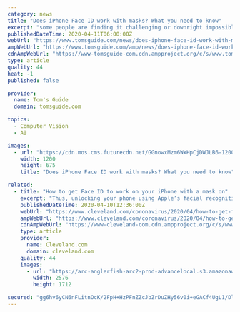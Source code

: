 ```yaml
---
category: news
title: "Does iPhone Face ID work with masks? What you need to know"
excerpt: "some people are finding it challenging or downright impossible to unlock their smartphones using facial recognition technology like Face ID on iPhones. The best solution to this is to simply forgo facial recognition for the time being. Grin and bear it, and fall back on your passcode instead. However, some people have attempted different ways ..."
publishedDateTime: 2020-04-11T06:00:00Z
webUrl: "https://www.tomsguide.com/news/does-iphone-face-id-work-with-masks-what-you-need-to-know"
ampWebUrl: "https://www.tomsguide.com/amp/news/does-iphone-face-id-work-with-masks-what-you-need-to-know"
cdnAmpWebUrl: "https://www-tomsguide-com.cdn.ampproject.org/c/s/www.tomsguide.com/amp/news/does-iphone-face-id-work-with-masks-what-you-need-to-know"
type: article
quality: 44
heat: -1
published: false

provider:
  name: Tom's Guide
  domain: tomsguide.com

topics:
  - Computer Vision
  - AI

images:
  - url: "https://cdn.mos.cms.futurecdn.net/GGnowxMzm6WxHpCjDWJLB6-1200-80.jpg"
    width: 1200
    height: 675
    title: "Does iPhone Face ID work with masks? What you need to know"

related:
  - title: "How to get Face ID to work on your iPhone with a mask on"
    excerpt: "Thus, unlocking your phone using Apple’s facial recognition software isn’t the easiest when grocery shopping, for instance. There doesn’t appear to be an easy solution to get your iPhone to recognize your face while you have a mask on. However, there are several hacks available online, most of which involve going through the setup process ..."
    publishedDateTime: 2020-04-10T12:36:00Z
    webUrl: "https://www.cleveland.com/coronavirus/2020/04/how-to-get-face-id-to-work-on-your-iphone-with-a-mask-on.html"
    ampWebUrl: "https://www.cleveland.com/coronavirus/2020/04/how-to-get-face-id-to-work-on-your-iphone-with-a-mask-on.html?outputType=amp"
    cdnAmpWebUrl: "https://www-cleveland-com.cdn.ampproject.org/c/s/www.cleveland.com/coronavirus/2020/04/how-to-get-face-id-to-work-on-your-iphone-with-a-mask-on.html?outputType=amp"
    type: article
    provider:
      name: Cleveland.com
      domain: cleveland.com
    quality: 44
    images:
      - url: "https://arc-anglerfish-arc2-prod-advancelocal.s3.amazonaws.com/public/WZPY5QO4XBCFNMXQS3ORCUYLPA.jpg"
        width: 2576
        height: 1712

secured: "gg6hv6yCN6nFLitnOcK/2FpH+HzPFnZZcJbZrDuZHy56v0i+eGACf4UgL1/DlqYtDmnGMb01vfCJapKc9nGppLYF4JwIR+0Tj0KJlJVvw59rwlcxi+kipDt2lOwM+l9yA45kKUuub1B5eDRjqHsT95CT4cpduDfj3moM+d5yX3DtUSsYipRSrE85qhvRyJLEgcjgNVqJmrkUBkgUlmvYWGsPCZ5lb1fHbq1k+mNg3UQe5fYdjFeg+ekzvEdT1sU1/96VkqmEAbrE7OuUchIVcoC739TeVU3ZMb9gOL/AYDOFE1pZq0CYhonIvrqEGgXmzXNY3dRqHrdmoci0llGFf5EGFXVH+w1h5uwNi0gDxhGw/JAe6iGQxiqBTTWPmxsyhpkASI/F7OZ+NTO8262znoWz0XfCUbAe66cKQ9F1/wRpqA/EiEc1uQkQkzPJRcAOcy1VEhsSX2pXJFDa5oaBCXS/tZqt7QuGFpF6b4uMO+o=;5EBKCmM5icqLHL02sRf0hw=="
---
```


